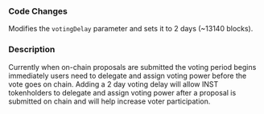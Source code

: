 ### Code Changes
Modifies the `votingDelay` parameter and sets it to 2 days (~13140 blocks).

### Description
Currently when on-chain proposals are submitted the voting period begins immediately users need to delegate and assign voting power before the vote goes on chain. Adding a 2 day voting delay will allow INST tokenholders to delegate and assign voting power after a proposal is submitted on chain and will help increase voter participation. 
